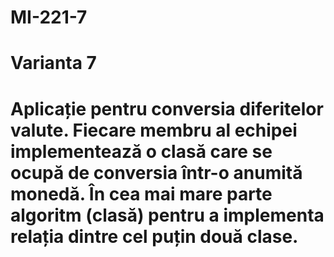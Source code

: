 # MI-221-7
# Varianta 7
# Aplicație pentru conversia diferitelor valute. Fiecare membru al echipei implementează o clasă care se ocupă de conversia într-o anumită monedă. În cea mai mare parte algoritm (clasă) pentru a implementa relația dintre cel puțin două clase.
